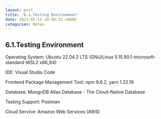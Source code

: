 ```yaml
---
layout: post
title: '6.1.Testing Environment'
date: 2023-05-11 10:49:33 +0800
categories: Notes
---
```


## 6.1.Testing Environment

Operating System: Ubuntu 22.04.2 LTS (GNU/Linux 5.15.90.1-microsoft-standard-WSL2 x86_64)

IDE: Visual Studio Code

Frontend Package Management Tool: npm 9.6.2, yarn 1.22.19

Database: MongoDB Atlas Database - The Cloud-Native Database

Testing Support: Postman

Cloud Service: Amazon Web Services (AWS)
